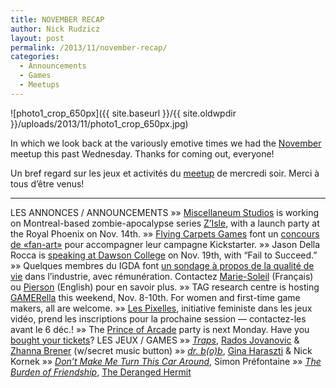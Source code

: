 ```yaml
---
title: NOVEMBER RECAP
author: Nick Rudzicz
layout: post
permalink: /2013/11/november-recap/
categories:
  - Announcements
  - Games
  - Meetups
---
```

![photo1_crop_650px]({{ site.baseurl }}/{{ site.oldwpdir }}/uploads/2013/11/photo1_crop_650px.jpg)



In which we look back at the variously emotive times we had the <a href="{{ site.baseurl }}/2013/11/meetup-6-nov/">November</a> meetup this past Wednesday.
Thanks for coming out, everyone!



Un bref regard sur les jeux et activit&eacute;s du <a href="{{ site.baseurl }}/2013/11/meetup-6-nov/">meetup</a> de mercredi soir.
Merci &agrave; tous d&#8217;&ecirc;tre venus!


---
LES ANNONCES / ANNOUNCEMENTS
 &raquo;&raquo; <a href="https://www.facebook.com/miscellaneumstudios">Miscellaneum Studios</a> is working on Montreal-based zombie-apocalypse series <a href="http://facebook.com/zisleseries">Z&#8217;Isle</a>, with a launch party at the Royal Phoenix on Nov. 14th.
 &raquo;&raquo; <a href="http://flyingcarpetsgames.com/">Flying Carpets Games</a> font un <a href="http://flyingcarpetsgames.com/2013/11/05/the-girl-and-the-robot-fan-art-contest/">concours de &laquo;fan-art&raquo;</a> pour accompagner leur campagne Kickstarter.
 &raquo;&raquo; Jason Della Rocca is <a href="https://jason-dellarocca.eventbrite.ca/?fb_action_ids=1411385449079212">speaking at Dawson College</a> on Nov. 19th, with &#8220;Fail to Succeed.&#8221;
 &raquo;&raquo; Quelques membres du IGDA font <a href="http://gameqol.org/">un sondage &agrave; propos de la qualit&eacute; de vie</a> dans l&#8217;industrie, avec r&eacute;mun&eacute;ration. Contactez <a href="mailto:marie-soleil.ouellette@teluq.ca">Marie-Soleil</a> (Fran&ccedil;ais) ou <a href="mailto:pbrowne88@gmail.com">Pierson</a> (English) pour en savoir plus.
 &raquo;&raquo; TAG research centre is hosting <a href="http://tag.hexagram.ca/events/gamerella/">GAMERella</a> this weekend, Nov. 8-10th. For women and first-time game makers, all are welcome.
 &raquo;&raquo; <a href="http://pixelles.ca/">Les Pixelles</a>, initiative feministe dans les jeux vid&eacute;o, prend les inscriptions pour la prochaine session &#8212; contactez-les avant le 6 d&eacute;c.!
 &raquo;&raquo; The <a href="http://prince.mrgs.ca">Prince of Arcade</a> party is next Monday. Have you <a href="https://gumroad.com/l/PbIe">bought your tickets</a>?
LES JEUX / GAMES
 &raquo;&raquo; <em><a href="http://trapsgame.com/">Traps</a></em>, <a href="http://radosjovanovic.com/">Rados Jovanovic</a> &#038; <a href="http://www.zhannabrener.com/">Zhanna Brener</a> (w/secret music button)
 &raquo;&raquo; <em><a href="http://ginaharaszti.com/games/DrBob.exe">dr. b(o)b</em></a>, <a href="http://ginaharaszti.com/">Gina Haraszti</a> &#038; Nick Kornek
 &raquo;&raquo; <em><a href="http://www.youtube.com/watch?v=8Moh11TLN2g">Don&#8217;t Make Me Turn This Car Around</a></em>, Simon Pr&eacute;fontaine
 &raquo;&raquo; <em><a href="http://www.puzzlescript.net/play.html?p=7320353">The Burden of Friendship</a></em>, <a href="http://deranged-hermit.blogspot.ca/">The Deranged Hermit</a>
 &nbsp;
 &nbsp;</p>
